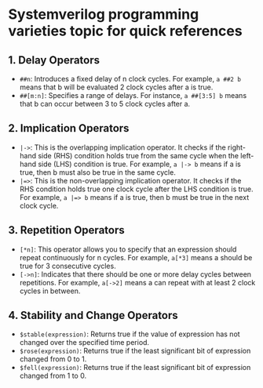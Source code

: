 # Systemverilog programming varieties topic for quick references

## 1. Delay Operators
- `##n`: Introduces a fixed delay of n clock cycles. For example, `a ##2 b` means that b will be evaluated 2 clock cycles after a is true.
- `##[m:n]`: Specifies a range of delays. For instance, `a ##[3:5] b` means that b can occur between 3 to 5 clock cycles after a.

## 2. Implication Operators
- `|->`: This is the overlapping implication operator. It checks if the right-hand side (RHS) condition holds true from the same cycle when the left-hand side (LHS) condition is true. For example, `a |-> b` means if a is true, then b must also be true in the same cycle.
- `|=>`: This is the non-overlapping implication operator. It checks if the RHS condition holds true one clock cycle after the LHS condition is true. For example, `a |=> b` means if a is true, then b must be true in the next clock cycle.

## 3. Repetition Operators
- `[*n]`: This operator allows you to specify that an expression should repeat continuously for n cycles. For example, `a[*3]` means a should be true for 3 consecutive cycles.
- `[->n]`: Indicates that there should be one or more delay cycles between repetitions. For example, `a[->2]` means a can repeat with at least 2 clock cycles in between.

## 4. Stability and Change Operators
- `$stable(expression)`: Returns true if the value of expression has not changed over the specified time period.
- `$rose(expression)`: Returns true if the least significant bit of expression changed from 0 to 1.
- `$fell(expression)`: Returns true if the least significant bit of expression changed from 1 to 0.
